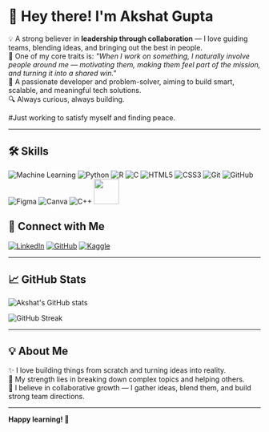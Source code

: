 # 👋 Hey there! I'm Akshat Gupta

💡 A strong believer in **leadership through collaboration** — I love guiding teams, blending ideas, and bringing out the best in people.  
🌟 One of my core traits is: _"When I work on something, I naturally involve people around me — motivating them, making them feel part of the mission, and turning it into a shared win."_  
🎯 A passionate developer and problem-solver, aiming to build smart, scalable, and meaningful tech solutions.  
🔍 Always curious, always building.


#Just working to satisfy myself and finding peace.

---


## 🛠 Skills

![Machine Learning](https://img.shields.io/badge/-Machine%20Learning-102C57?logo=scikit-learn&logoColor=white&style=for-the-badge)
![Python](https://img.shields.io/badge/-Python-3776AB?logo=python&logoColor=white&style=for-the-badge)
![R](https://img.shields.io/badge/-R-276DC3?logo=r&logoColor=white&style=for-the-badge)
![C](https://img.shields.io/badge/-C-00599C?logo=c&logoColor=white&style=for-the-badge)
![HTML5](https://img.shields.io/badge/-HTML5-E34F26?logo=html5&logoColor=white&style=for-the-badge)
![CSS3](https://img.shields.io/badge/-CSS3-1572B6?logo=css3&logoColor=white&style=for-the-badge)
![Git](https://img.shields.io/badge/-Git-F05032?logo=git&logoColor=white&style=for-the-badge)
![GitHub](https://img.shields.io/badge/-GitHub-181717?logo=github&logoColor=white&style=for-the-badge)
![Figma](https://img.shields.io/badge/-Figma-F24E1E?logo=figma&logoColor=white&style=for-the-badge)
![Canva](https://img.shields.io/badge/-Canva-00C4CC?logo=canva&logoColor=white&style=for-the-badge)
![C++](https://img.shields.io/badge/C++-00599C?style=for-the-badge&logo=cplusplus&logoColor=white)
<img src="https://raw.githubusercontent.com/infiniflow/ragflow/main/docs/logo.png" width="50" />



## 🔗 Connect with Me

[![LinkedIn](https://img.shields.io/badge/-LinkedIn-blue?style=for-the-badge&logo=linkedin&logoColor=white)](https://www.linkedin.com/in/akshat-gupta-6a27a331a/)
[![GitHub](https://img.shields.io/badge/-GitHub-black?style=for-the-badge&logo=github&logoColor=white)](https://github.com/akshat09105)
[![Kaggle](https://img.shields.io/badge/-Kaggle-20BEFF?style=for-the-badge&logo=kaggle&logoColor=white)](https://www.kaggle.com/akshat9105)

---

## 📈 GitHub Stats

![Akshat's GitHub stats](https://github-readme-stats.vercel.app/api?username=akshat09105&show_icons=true&theme=radical)

![GitHub Streak](https://github-readme-streak-stats.herokuapp.com?user=akshat09105&theme=radical&date_format=M%20j%5B%2C%20Y%5D)

---

## 💡 About Me

✨ I love building things from scratch and turning ideas into reality.  
🧠 My strength lies in breaking down complex topics and helping others.  
🤝 I believe in collaborative growth — I gather ideas, blend them, and build strong team directions.

---

**Happy learning! 🚀**
